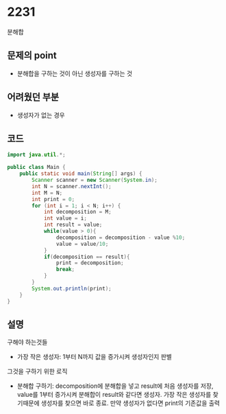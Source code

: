 # 2231
분해합
## 문제의 point 
- 분해합을 구하는 것이 아닌 생성자를 구하는 것

## 어려웠던 부분
- 생성자가 없는 경우

## 코드
```java
import java.util.*;

public class Main {
    public static void main(String[] args) {
        Scanner scanner = new Scanner(System.in);
        int N = scanner.nextInt();
        int M = N;
        int print = 0;
        for (int i = 1; i < N; i++) {
            int decomposition = M;
            int value = i;
            int result = value;
            while(value > 0){
                decomposition = decomposition - value %10;
                value = value/10;
            }
            if(decomposition == result){
                print = decomposition;
                break;
            }
        }
        System.out.println(print);
    }
}

```

## 설명 
구해야 하는것들
- 가장 작은 생성자: 1부터 N까지 값을 증가시켜 생성자인지 판별

그것을 구하기 위한 로직
- 분해합 구하기: decomposition에 분해합을 넣고 result에 처음 생성자를 저장, value를 1부터 증가시켜 분해합이 result와 같다면 생성자. 가장 작은 생성자를 찾기때문에 생성자를 찾으면 바로 종료. 만약 생성자가 없다면 print의 기존값을 출력 